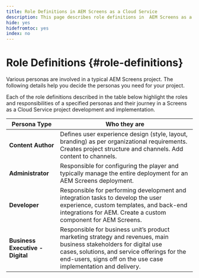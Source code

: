 ```yaml
---
title: Role Definitions in AEM Screens as a Cloud Service
description: This page describes role definitions in  AEM Screens as a Cloud Service.
hide: yes
hidefromtoc: yes
index: no
---
```


# Role Definitions {#role-definitions}

Various personas are involved in a typical AEM Screens project. The following details help you decide the personas you need for your project.

Each of the role  definitions described in the table below highlight the roles and responsibilities of a specified personas and their journey in a Screens as a Cloud Service project development and implementation.

|Persona Type|Who they are|
|--- |--- |
|**Content Author**|Defines user experience design (style, layout, branding) as per organizational requirements. Creates project structure and channels. Add content to channels. |
|**Administrator** |Responsible for configuring the player and typically manage the entire deployment for an AEM Screens deployment. |
|**Developer** |Responsible for performing development and integration tasks to develop the user experience, custom templates, and back-end integrations for AEM. Create a custom component for AEM Screens. |
|**Business Executive - Digital** |Responsible for business unit’s product marketing strategy and revenues, main business stakeholders for digital use cases, solutions, and service offerings for the end-users, signs off on the use case implementation and delivery. |
